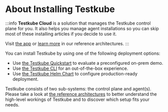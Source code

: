 # About Installing Testkube

:::info
**Testkube Cloud** is a solution that manages the Testkube control plane for you.
It also helps you manage agent installations so you can skip most of these installing articles if you decide to use it.

Visit [the app][testkube-cloud] or [learn more][testkube-architectures] in our reference architectures.
:::

You can install Testkube by using one of the following deployment options:

- Use [the Testkube Quickstart][testkube-quickstart] to evaluate a preconfigured on-prem demo.
- Use [the Testkube CLI][testkube-cli] for an out-of-the-box experience.
- Use [the Testkube Helm Chart][testkube-helm] to configure production-ready deployment.

Testkube consists of two sub-systems: the control plane and agent(s). Please take a look at [the reference architectures][testkube-architectures] to better understand the high-level workings of Testkube and to discover which setup fits your needs.

[testkube-cloud]: https://app.testkube.io/.
[testkube-quickstart]: /articles/install/quickstart-install
[testkube-cli]: /articles/install/install-with-cli
[testkube-helm]: /articles/install/install-with-helm
[testkube-architectures]: /articles/install/reference-architectures
